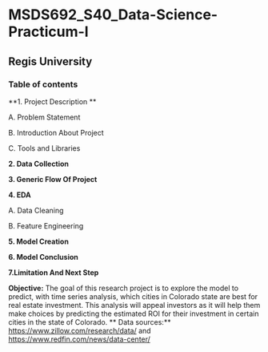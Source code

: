 # MSDS692_S40_Data-Science-Practicum-I

## Regis University

### Table of contents 

**1. Project Description **

  A. Problem Statement

  B. Introduction About Project

  C. Tools and Libraries

**2. Data Collection**

**3. Generic Flow Of Project**

**4. EDA**

  A. Data Cleaning

  B. Feature Engineering

**5. Model Creation**

**6. Model Conclusion**

**7.Limitation And Next Step**

**Objective:**
The goal of this research project is to explore the model to predict, with time series analysis, which cities in Colorado state are best for real estate investment. This analysis will appeal investors as it will help them make choices by predicting the estimated ROI for their investment in certain cities in the state of Colorado.
**
Data sources:**
https://www.zillow.com/research/data/   and 
https://www.redfin.com/news/data-center/ 
